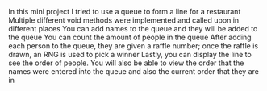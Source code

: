 In this mini project I tried to use a queue to form a line for a restaurant
Multiple different void methods were implemented and called upon in different places
You can add names to the queue and they will be added to the queue
You can count the amount of people in the queue
After adding each person to the queue, they are given a raffle number; once the raffle is drawn, an RNG is used to pick a winner
Lastly, you can display the line to see the order of people.
    You will also be able to view the order that the names were entered into the queue and also the current order that they are in